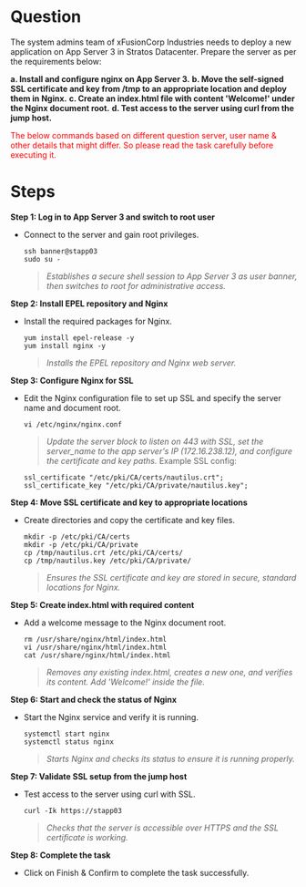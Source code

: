# Question
The system admins team of xFusionCorp Industries needs to deploy a new application on App Server 3 in Stratos Datacenter. Prepare the server as per the requirements below:

**a. Install and configure nginx on App Server 3.**
**b. Move the self-signed SSL certificate and key from /tmp to an appropriate location and deploy them in Nginx.**
**c. Create an index.html file with content 'Welcome!' under the Nginx document root.**
**d. Test access to the server using curl from the jump host.**

<span style="color: red;">The below commands based on different question server, user name & other details that might differ. So please read the task carefully before executing it. </span>

# Steps

**Step 1: Log in to App Server 3 and switch to root user**
- Connect to the server and gain root privileges.
  ```
  ssh banner@stapp03
  sudo su -
  ```
  > *Establishes a secure shell session to App Server 3 as user banner, then switches to root for administrative access.*

**Step 2: Install EPEL repository and Nginx**
- Install the required packages for Nginx.
  ```
  yum install epel-release -y
  yum install nginx -y
  ```
  > *Installs the EPEL repository and Nginx web server.*

**Step 3: Configure Nginx for SSL**
- Edit the Nginx configuration file to set up SSL and specify the server name and document root.
  ```
  vi /etc/nginx/nginx.conf
  ```
  > *Update the server block to listen on 443 with SSL, set the server_name to the app server's IP (172.16.238.12), and configure the certificate and key paths.*
  Example SSL config:
  ```
  ssl_certificate "/etc/pki/CA/certs/nautilus.crt";
  ssl_certificate_key "/etc/pki/CA/private/nautilus.key";
  ```

**Step 4: Move SSL certificate and key to appropriate locations**
- Create directories and copy the certificate and key files.
  ```
  mkdir -p /etc/pki/CA/certs
  mkdir -p /etc/pki/CA/private
  cp /tmp/nautilus.crt /etc/pki/CA/certs/
  cp /tmp/nautilus.key /etc/pki/CA/private/
  ```
  > *Ensures the SSL certificate and key are stored in secure, standard locations for Nginx.*

**Step 5: Create index.html with required content**
- Add a welcome message to the Nginx document root.
  ```
  rm /usr/share/nginx/html/index.html
  vi /usr/share/nginx/html/index.html
  cat /usr/share/nginx/html/index.html
  ```
  > *Removes any existing index.html, creates a new one, and verifies its content. Add 'Welcome!' inside the file.*

**Step 6: Start and check the status of Nginx**
- Start the Nginx service and verify it is running.
  ```
  systemctl start nginx
  systemctl status nginx
  ```
  > *Starts Nginx and checks its status to ensure it is running properly.*

**Step 7: Validate SSL setup from the jump host**
- Test access to the server using curl with SSL.
  ```
  curl -Ik https://stapp03
  ```
  > *Checks that the server is accessible over HTTPS and the SSL certificate is working.*

**Step 8: Complete the task**
- Click on Finish & Confirm to complete the task successfully.